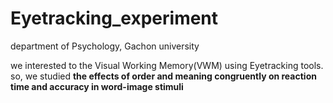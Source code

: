 # Eyetracking_experiment
department of Psychology, Gachon university

we interested to the Visual Working Memory(VWM) using Eyetracking tools.   
so, we studied **the effects of order and meaning congruently on reaction time and accuracy in word-image stimuli**

